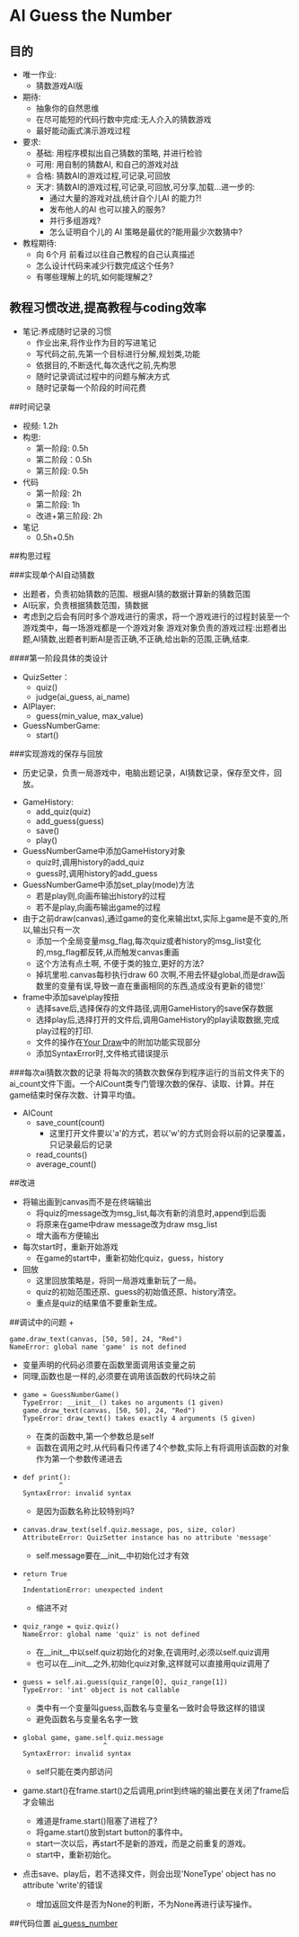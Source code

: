 ﻿# AI Guess the Number

## 目的
- 唯一作业:
  + 猜数游戏AI版
- 期待:
  + 抽象你的自然思维
  + 在尽可能短的代码行数中完成:无人介入的猜数游戏
  + 最好能动画式演示游戏过程
- 要求:
  + 基础: 用程序模拟出自己猜数的策略, 并进行检验
  + 可用: 用自制的猜数AI, 和自己的游戏对战
  + 合格: 猜数AI的游戏过程,可记录,可回放
  + 天才: 猜数AI的游戏过程,可记录,可回放,可分享,加载...进一步的:
    * 通过大量的游戏对战,统计自个儿AI 的能力?! 
    * 发布他人的AI 也可以接入的服务?
    * 并行多组游戏?
    * 怎么证明自个儿的 AI 策略是最优的?能用最少次数猜中?
- 教程期待:
  + 向 6个月 前看过以往自己教程的自己认真描述
  + 怎么设计代码来减少行数完成这个任务?
  + 有哪些理解上的坑,如何能理解之?

## 教程习惯改进,提高教程与coding效率
+ 笔记:养成随时记录的习惯
  - 作业出来,将作业作为目的写进笔记
  - 写代码之前,先第一个目标进行分解,规划类,功能
  - 依据目的,不断迭代,每次迭代之前,先构思
  - 随时记录调试过程中的问题与解决方式
  - 随时记录每一个阶段的时间花费

##时间记录
+ 视频: 1.2h
+ 构思:
  - 第一阶段: 0.5h
  - 第二阶段：0.5h
  - 第三阶段: 0.5h
+ 代码
  - 第一阶段: 2h
  - 第二阶段: 1h
  - 改进+第三阶段: 2h
+ 笔记
  - 0.5h+0.5h

##构思过程

###实现单个AI自动猜数
* 出题者，负责初始猜数的范围、根据AI猜的数据计算新的猜数范围
* AI玩家，负责根据猜数范围，猜数据
* 考虑到之后会有同时多个游戏进行的需求，将一个游戏进行的过程封装至一个游戏类中，每一场游戏都是一个游戏对象
  游戏对象负责的游戏过程:出题者出题,AI猜数,出题者判断AI是否正确,不正确,给出新的范围,正确,结束.

####第一阶段具体的类设计
+ QuizSetter：
  - quiz()
  - judge(ai_guess, ai_name)
+ AIPlayer:
  - guess(min_value, max_value)
+ GuessNumberGame:
  - start()

###实现游戏的保存与回放
* 历史记录，负责一局游戏中，电脑出题记录，AI猜数记录，保存至文件，回放。
+ GameHistory:
  - add_quiz(quiz)
  - add_guess(guess)
  - save()
  - play()
+ GuessNumberGame中添加GameHistory对象
  - quiz时,调用history的add_quiz
  - guess时,调用history的add_guess
+ GuessNumberGame中添加set_play(mode)方法
  - 若是play则,向画布输出history的过程
  - 若不是play,向画布输出game的过程
+ 由于之前draw(canvas),通过game的变化来输出txt,实际上game是不变的,所以,输出只有一次
  - 添加一个全局变量msg_flag,每次quiz或者history的msg_list变化的,msg_flag都反转,从而触发canvas重画
  - 这个方法有点土啊, 不便于类的独立,更好的方法?
  - 掉坑里啦.canvas每秒执行draw 60 次啊,不用去怀疑global,而是draw函数里的变量有误,导致一直在重画相同的东西,造成没有更新的错觉!`
+ frame中添加save\play按扭
  - 选择save后,选择保存的文件路径,调用GameHistory的save保存数据
  - 选择play后,选择打开的文件后,调用GameHistory的play读取数据,完成play过程的打印.
  - 文件的操作在[Your Draw](your_draw.md)中的附加功能实现部分
  - 添加SyntaxError时,文件格式错误提示

###每次ai猜数次数的记录
将每次的猜数次数保存到程序运行的当前文件夹下的ai_count文件下面。一个AICount类专门管理次数的保存、读取、计算。并在game结束时保存次数、计算平均值。
+ AICount
  - save_count(count)
    * 这里打开文件要以'a'的方式，若以'w'的方式则会将以前的记录覆盖，只记录最后的记录
  - read_counts()
  - average_count()

##改进
+ 将输出画到canvas而不是在终端输出
  - 将quiz的message改为msg_list,每次有新的消息时,append到后面
  - 将原来在game中draw message改为draw msg_list
  - 增大画布方便输出
+ 每次start时，重新开始游戏
  - 在game的start中，重新初始化quiz，guess，history
+ 回放
  - 这里回放策略是，将同一局游戏重新玩了一局。
  - quiz的初始范围还原、guess的初始值还原、history清空。
  - 重点是quiz的结果值不要重新生成。

##调试中的问题
+ 
  ```
  game.draw_text(canvas, [50, 50], 24, "Red")
  NameError: global name 'game' is not defined
  ```
  - 变量声明的代码必须要在函数里面调用该变量之前
  - 同理,函数也是一样的,必须要在调用该函数的代码块之前

+ 
  ```
  game = GuessNumberGame()
  TypeError: __init__() takes no arguments (1 given)
  game.draw_text(canvas, [50, 50], 24, "Red")
  TypeError: draw_text() takes exactly 4 arguments (5 given)
  ```  
  - 在类的函数中,第一个参数总是self
  - 函数在调用之时,从代码看只传递了4个参数,实际上有将调用该函数的对象作为第一个参数传递进去

+ 
  ```
  def print():
           ^
  SyntaxError: invalid syntax
  ```  
  - 是因为函数名称比较特别吗?

+ 
  ```
  canvas.draw_text(self.quiz.message, pos, size, color)
  AttributeError: QuizSetter instance has no attribute 'message'
  ``` 
  - self.message要在__init__中初始化过才有效

+ 
  ``` 
  return True
   ^
  IndentationError: unexpected indent
  ```
  - 缩进不对

+ 
  ```
  quiz_range = quiz.quiz()
  NameError: global name 'quiz' is not defined
  ```  
  - 在__init__中以self.quiz初始化的对象,在调用时,必须以self.quiz调用
  - 也可以在__init__之外,初始化quiz对象,这样就可以直接用quiz调用了

+ 
  ```
  guess = self.ai.guess(quiz_range[0], quiz_range[1])
  TypeError: 'int' object is not callable
  ```  
  - 类中有一个变量叫guess,函数名与变量名一致时会导致这样的错误
  - 避免函数名与变量名名字一致

+ 
  ```
  global game, game.self.quiz.message
                      ^
  SyntaxError: invalid syntax
  ```
  - self只能在类内部访问

+ game.start()在frame.start()之后调用,print到终端的输出要在关闭了frame后才会输出
  - 难道是frame.start()阻塞了进程了?
  - 将game.start()放到start button的事件中。
  - start一次以后，再start不是新的游戏，而是之前重复的游戏。
  - start中，重新初始化。

+ 点击save、play后，若不选择文件，则会出现'NoneType' object has no attribute 'write'的错误
  - 增加返回文件是否为None的判断，不为None再进行读写操作。

##代码位置
[ai_guess_number](https://github.com/Lillianmin/omooc.py/blob/master/src/iippy-3/ai_guess_number.py)
